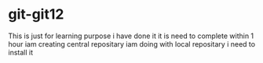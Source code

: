 # git-git12

This is just for learning purpose
i have done it
it is need to complete within 1 hour
iam creating central repositary
iam doing with local repositary i need to install it
